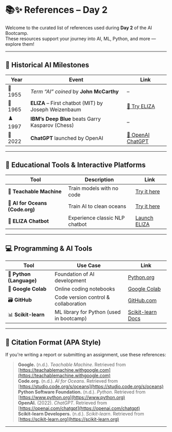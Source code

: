 # 📚✨ References – Day 2

Welcome to the curated list of references used during **Day 2** of the AI Bootcamp.  
These resources support your journey into AI, ML, Python, and more — explore them!

---

## 🧠 Historical AI Milestones

| Year | Event | Link |
|------|-------|------|
| 🧬 1955 | *Term “AI” coined* by **John McCarthy** | – |
| 🧠 1965 | **ELIZA** – First chatbot (MIT) by Joseph Weizenbaum | [🔗 Try ELIZA](https://psych.fullerton.edu/mbirnbaum/psych101/eliza.htm) |
| ♟️ 1997 | **IBM’s Deep Blue** beats Garry Kasparov (Chess) | – |
| 🤖 2022 | **ChatGPT** launched by OpenAI | [🔗 OpenAI ChatGPT](https://openai.com/chatgpt) |

---

## 🧪 Educational Tools & Interactive Platforms

| Tool | Description | Link |
|------|-------------|------|
| 🧰 **Teachable Machine** | Train models with no code | [Try it here](https://teachablemachine.withgoogle.com) |
| 🌊 **AI for Oceans (Code.org)** | Train AI to clean oceans | [Try it here](https://studio.code.org/s/oceans) |
| 💬 **ELIZA Chatbot** | Experience classic NLP chatbot | [Launch ELIZA](https://psych.fullerton.edu/mbirnbaum/psych101/eliza.htm) |

---

## 💻 Programming & AI Tools

| Tool | Use Case | Link |
|------|----------|------|
| 🐍 **Python (Language)** | Foundation of AI development | [Python.org](https://www.python.org) |
| 📓 **Google Colab** | Online coding notebooks | [Google Colab](https://colab.research.google.com) |
| 🗃️ **GitHub** | Code version control & collaboration | [GitHub.com](https://github.com) |
| 📊 **Scikit-learn** | ML library for Python (used in bootcamp) | [Scikit-learn Docs](https://scikit-learn.org) |

---

## 📝 Citation Format (APA Style)

If you're writing a report or submitting an assignment, use these references:

> **Google.** (n.d.). *Teachable Machine*. Retrieved from [https://teachablemachine.withgoogle.com](https://teachablemachine.withgoogle.com)  
> **Code.org.** (n.d.). *AI for Oceans*. Retrieved from [https://studio.code.org/s/oceans](https://studio.code.org/s/oceans)  
> **Python Software Foundation.** (n.d.). *Python*. Retrieved from [https://www.python.org](https://www.python.org)  
> **OpenAI.** (2022). *ChatGPT*. Retrieved from [https://openai.com/chatgpt](https://openai.com/chatgpt)  
> **Scikit-learn Developers.** (n.d.). *Scikit-learn*. Retrieved from [https://scikit-learn.org](https://scikit-learn.org)

---
